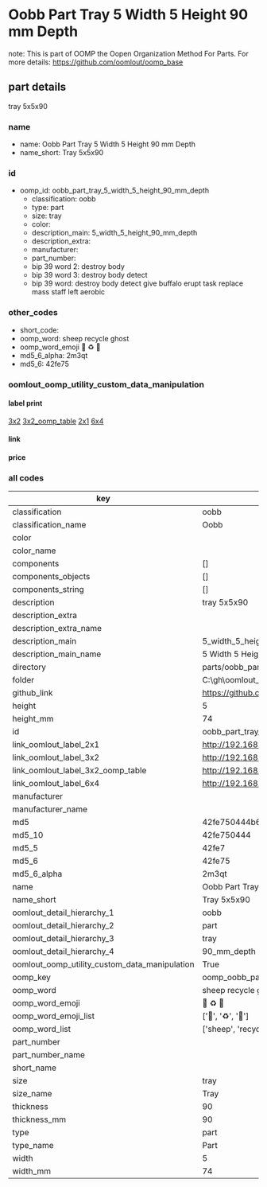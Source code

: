 # Oobb Part Tray 5 Width 5 Height 90 mm Depth  

note: This is part of OOMP the Oopen Organization Method For Parts. For more details: https://github.com/oomlout/oomp_base

##  part details
  



tray 5x5x90



### name
* name: Oobb Part Tray 5 Width 5 Height 90 mm Depth
* name_short: Tray 5x5x90 
### id
* oomp_id: oobb_part_tray_5_width_5_height_90_mm_depth
  * classification: oobb
  * type: part
  * size: tray
  * color: 
  * description_main: 5_width_5_height_90_mm_depth
  * description_extra: 
  * manufacturer: 
  * part_number: 
  * bip 39 word 2: destroy body
  * bip 39 word 3: destroy body detect
  * bip 39 word: destroy body detect give buffalo erupt task replace mass staff left aerobic

### other_codes
* short_code: 
* oomp_word: sheep recycle ghost
* oomp_word_emoji :sheep: :recycle: :ghost:
* md5_6_alpha: 2m3qt
* md5_6: 42fe75






### oomlout_oomp_utility_custom_data_manipulation
#### label print
[3x2](http://192.168.1.245:1112/?label=oomp%202m3qt)
[3x2_oomp_table](http://192.168.1.108:1112/?label=oomp%202m3qt)
[2x1](http://192.168.1.242:1112/?label=oomp%202m3qt)
[6x4](http://192.168.1.55:1112/?label=oomp%202m3qt)    

#### link

                              

#### price







### all codes 
| key | value |  
| --- | --- |  
| classification | oobb |  
| classification_name | Oobb |  
| color |  |  
| color_name |  |  
| components | [] |  
| components_objects | [] |  
| components_string | [] |  
| description | tray 5x5x90 |  
| description_extra |  |  
| description_extra_name |  |  
| description_main | 5_width_5_height_90_mm_depth |  
| description_main_name | 5 Width 5 Height 90 mm Depth |  
| directory | parts/oobb_part_tray_5_width_5_height_90_mm_depth |  
| folder | C:\gh\oomlout_oobb_version_4_generated_parts\parts\oobb_part_tray_5_width_5_height_90_mm_depth |  
| github_link | https://github.com/oomlout/oomlout_oomp_part_src/tree/main/parts/oobb_part_tray_5_width_5_height_90_mm_depth |  
| height | 5 |  
| height_mm | 74 |  
| id | oobb_part_tray_5_width_5_height_90_mm_depth |  
| link_oomlout_label_2x1 | http://192.168.1.242:1112/?label=oomp%202m3qt |  
| link_oomlout_label_3x2 | http://192.168.1.245:1112/?label=oomp%202m3qt |  
| link_oomlout_label_3x2_oomp_table | http://192.168.1.108:1112/?label=oomp%202m3qt |  
| link_oomlout_label_6x4 | http://192.168.1.55:1112/?label=oomp%202m3qt |  
| manufacturer |  |  
| manufacturer_name |  |  
| md5 | 42fe750444b6dbc1338ed62678c639e1 |  
| md5_10 | 42fe750444 |  
| md5_5 | 42fe7 |  
| md5_6 | 42fe75 |  
| md5_6_alpha | 2m3qt |  
| name | Oobb Part Tray 5 Width 5 Height 90 mm Depth |  
| name_short | Tray 5x5x90  |  
| oomlout_detail_hierarchy_1 | oobb |  
| oomlout_detail_hierarchy_2 | part |  
| oomlout_detail_hierarchy_3 | tray |  
| oomlout_detail_hierarchy_4 | 90_mm_depth |  
| oomlout_oomp_utility_custom_data_manipulation | True |  
| oomp_key | oomp_oobb_part_tray_5_width_5_height_90_mm_depth |  
| oomp_word | sheep recycle ghost |  
| oomp_word_emoji | :sheep: :recycle: :ghost: |  
| oomp_word_emoji_list | [':sheep:', ':recycle:', ':ghost:'] |  
| oomp_word_list | ['sheep', 'recycle', 'ghost'] |  
| part_number |  |  
| part_number_name |  |  
| short_name |  |  
| size | tray |  
| size_name | Tray |  
| thickness | 90 |  
| thickness_mm | 90 |  
| type | part |  
| type_name | Part |  
| width | 5 |  
| width_mm | 74 |  
